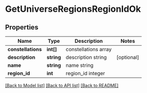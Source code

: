 # GetUniverseRegionsRegionIdOk

## Properties
Name | Type | Description | Notes
------------ | ------------- | ------------- | -------------
**constellations** | **int[]** | constellations array | 
**description** | **string** | description string | [optional] 
**name** | **string** | name string | 
**region_id** | **int** | region_id integer | 

[[Back to Model list]](../../README.md#documentation-for-models) [[Back to API list]](../../README.md#documentation-for-api-endpoints) [[Back to README]](../../README.md)

